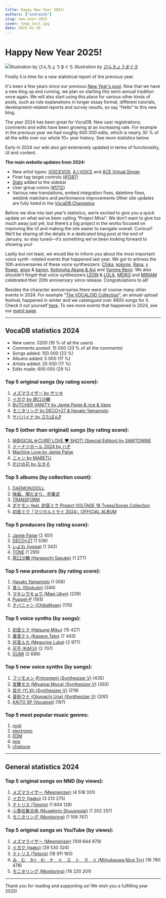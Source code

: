 ```yaml
---
title: Happy New Year 2025!
authors: ["andreoda"]
slug: new-year-2025
cover: temp_test.jpg
date: 2025-01-20
---
```


# Happy New Year 2025!

![Illustration by びんちょうまぐろ](https://github.com/user-attachments/assets/2b5aafba-6a66-4ba0-8b82-7695b2557adf)
_Illustration by [びんちょうまぐろ](https://www.pixiv.net/en/users/27389829)_


Finally it is time for a new statistical report of the previous year.

It's been a few years since our previous [New Year's post](https://blog.vocadb.net/blog/new-year-2021). Now that we have a new blog up and running, we plan on starting this semi-annual tradition once again. We will also start using this place for various other kinds of posts, such as rule explanations in longer essay format, different tutorials, development-related reports and survey results, so say “Hello” to this new blog.

The year 2024 has been great for VocaDB. New user registrations, comments and edits have been growing at an increasing rate. For example in the previous year we had roughly 600 000 edits, which is nearly 30 % of all the edits over our whole 10+ year history. See more statistics below.

Early in 2024 our wiki also got extensively updated in terms of functionality, UI and content.

**The main website updates from 2024:**

- New artist types: [VOICEVOX](https://vocadb.net/T/8533/voicevox), [A.I.VOICE](https://vocadb.net/T/7776) and [ACE Virtual Singer](https://vocadb.net/T/8863)
- Finer tag target controls ([#1387](https://github.com/VocaDB/vocadb/issues/1387))
- [Stats](https://vocadb.net/stats) added to the sidebar
- User group colors ([#1712](https://github.com/VocaDB/vocadb/issues/1712))
- Various new translations, embed integration fixes, datetime fixes, weblink matchers and performance improvements
  Other site updates are fully listed in the [VocaDB Changelog](https://wiki.vocadb.net/docs/documentation/vocadb-changelog)

Before we dive into last year’s statistics, we’re excited to give you a quick update on what we’ve been calling “Project Mirai”. We don’t want to give too much away just yet, but there’s a big project in the works focused on improving the UI and making the site easier to navigate overall. Curious? We’ll be sharing all the details in a dedicated blog post at the end of January, so stay tuned—it’s something we’ve been looking forward to showing you!

Lastly but not least, we would like to inform you about the most important voice synth -related events that happened last year.
We got to witness the 10th anniversaries of these voice synthesizers: [Chika](https://vocadb.net/Ar/25148), [kokone](https://vocadb.net/Ar/16545), [Rana](https://vocadb.net/Ar/23600), [v flower](https://vocadb.net/Ar/21165), [anon](https://vocadb.net/Ar/18365) & [kanon](https://vocadb.net/Ar/18364), [Kotonoha Akane & Aoi](https://vocadb.net/Ar/129575) and [Yamine Renri](https://vocadb.net/Ar/106532).
We also shouldn’t forget that voice synthesizers [LEON](https://vocadb.net/Ar/386) & [LOLA](https://vocadb.net/Ar/387), [MEIKO](https://vocadb.net/Ar/176) and [MIRIAM](https://vocadb.net/Ar/388) celebrated their 20th anniversary since release.
Congratulations to all!

Besides the character anniversaries there were of course many other events in 2024. For example “[The VOCALOID Collection](https://vocadb.net/Es/264/the-vocaloid-collection)”, an annual upload festival, happened in winter and we catalogued over 4600 songs for it. Check it out yourself [here](https://vocadb.net/E/6504/the-vocaloid-collection-2024-w).
To see more events that happened in 2024, see our [event page](https://vocadb.net/Search?searchType=ReleaseEvent&afterDate=2024-01-01T18%3A43%3A08.071Z&beforeDate=2024-12-31T18%3A43%3A04.427Z&childTags=false&childVoicebanks=false&draftsOnly=false&eventCategory=&filter=&onlyMyEvents=false&page=1&pageSize=10&sort=Name).

---

## VocaDB statistics 2024


- New users: 3200 (19 % of all the users)
- Comments posted: 15 000 (33 % of all the comments)
- Songs added: 150 000 (23 %)
- Albums added: 5 000 (17 %)
- Artists added: 20 000 (17 %)
- Edits made: 600 000 (29 %)

### Top 5 original songs (by rating score):

1. [メズマライザー by サツキ](https://vocadb.net/S/610187)
2. [イガク by 原口沙輔](https://vocadb.net/S/588814)
3. [BUTCHER VANITY by Jamie Paige & rice & Vane](https://vocadb.net/S/605339)
4. [モニタリング by DECO*27 & Hayato Yamamoto](https://vocadb.net/S/668055)
5. [ヤババイナ by さたぱんP](https://vocadb.net/S/588674)

### Top 5 (other than original) songs (by rating score):

1. [M@GICAL☆CURE! LOVE ♥ SHOT! (Special Edition) by SAWTOWNE](https://vocadb.net/S/603850)
2. [ドーナツホール 2024 by ハチ](https://vocadb.net/S/680923)
3. [Machine Love by Jamie Paige](https://vocadb.net/S/642667)
4. [ニャン by MARETU](https://vocadb.net/S/720610)
5. [化けの花 by なきそ](https://vocadb.net/S/685577)

### Top 5 albums (by collection count):

1. [DAEMON/DOLL](https://vocadb.net/Al/40661)
2. [映画、陽だまり、卒業式](https://vocadb.net/Al/41399)
3. [TRANSFORM](https://vocadb.net/Al/43054)
4. [ポケモン feat. 初音ミク Project VOLTAGE 18 Types/Songs Collection](https://vocadb.net/Al/41650)
5. [初音ミク「マジカルミライ 2024」OFFICIAL ALBUM](https://vocadb.net/Al/41782)

### Top 5 producers (by rating score):

1. [Jamie Paige](https://vocadb.net/Ar/48752) (2 451)
2. [DECO\*27](https://vocadb.net/Ar/45) (1 536)
3. [いよわ (iyowa)](https://vocadb.net/Ar/65229) (1 342)
4. [TONE](https://vocadb.net/Ar/80489) (1 295)
5. [原口沙輔 (Haraguchi Sasuke)](https://vocadb.net/Ar/123316) (1 277)

### Top 5 new producers (by rating score):

1. [Hayato Yamamoto](https://vocadb.net/Ar/135037) (1 058)
2. [食人 (Shokujin)](https://vocadb.net/Ar/135166) (240)
3. [マキシウキョウ (Maxi Ukyo)](https://vocadb.net/Ar/133610) (239)
4. [Puppet-P](https://vocadb.net/Ar/143055) (193)
5. [チバニャン (ChibaNyan)](https://vocadb.net/Ar/131848) (170)

### Top 5 voice synths (by songs):

1. [初音ミク (Hatsune Miku)](https://vocadb.net/Ar/1) (15 427)
2. [重音テト (Kasane Teto)](https://vocadb.net/Ar/140308) (7 443)
3. [巡音ルカ (Megurine Luka)](https://vocadb.net/Ar/2) (2 977)
4. [可不 (KAFU)](https://vocadb.net/Ar/83928) (2 707)
5. [GUMI](https://vocadb.net/Ar/3) (2 699)

### Top 5 new voice synths (by songs):

1. [フリモメン (Frimomen) (Synthesizer V)](https://vocadb.net/Ar/131564) (435)
2. [宮舞モカ (Miyamai Moca) (Synthesizer V)](https://vocadb.net/Ar/144383) (392)
3. [奕夕 (Yi Xi) (Synthesizer V)](https://vocadb.net/Ar/132680) (219)
4. [音街ウナ (Otomachi Una) (Synthesizer V)](https://vocadb.net/Ar/147883) (200)
5. [KAITO SP (Vocaloid)](https://vocadb.net/Ar/142625) (197)

### Top 5 most popular music genres:

1. [rock](https://vocadb.net/T/481/rock)
2. [electronic](https://vocadb.net/T/123/electronic)
3. [EDM](https://vocadb.net/T/1552/edm)
4. [pop](https://vocadb.net/T/341/pop)
5. [chiptune](https://vocadb.net/T/62/chiptune)

---

## General statistics 2024


### Top 5 original songs on NND (by views):

1. [メズマライザー (Mesmerizer)](https://vocadb.net/S/610187) (4 518 331)
2. [イガク (Igaku)](https://vocadb.net/S/588814) (3 213 275)
3. [テトリス (Tetoris)](https://vocadb.net/S/696221) (1 604 128)
4. [㋰責任集合体 (Musekinin Shuugoutai)](https://vocadb.net/S/626191) (1 202 257)
5. [モニタリング (Monitoring)](https://vocadb.net/S/668055) (1 109 747)

### Top 5 original songs on YouTube (by views):

1. [メズマライザー (Mesmerizer)](https://vocadb.net/S/610187) (109 844 879)
2. [イガク (Igaku)](https://vocadb.net/S/588814) (29 530 324)
3. [テトリス (Tetoris)](https://vocadb.net/S/696221) (18 911 193)
4. [み　む　かｩ　わ　ナ　イ　ス　ト　ラ　イ (Mimukauwa Nice Try)](https://vocadb.net/S/709707) (16 780 478)
5. [モニタリング (Monitoring)](https://vocadb.net/S/668055) (16 220 201)

---

Thank you for reading and supporting us! We wish you a fulfilling year 2025!
